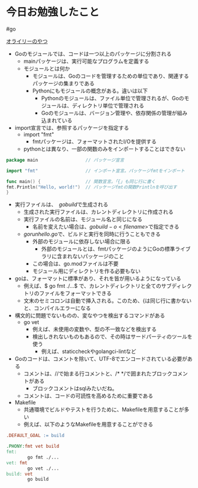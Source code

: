 # 今日お勉強したこと
#go

[オライリーのやつ](https://learning.oreilly.com/library/view/chu-metenogoyan-yu-di-2ban-ta-yan-yu-puroguramanotamenoideiomateitukugoshi-jian-gaido/9784814401192/ch01.xhtml)

- Goのモジュールでは、コードは一つ以上のパッケージに分割される
  - mainパッケージは、実行可能なプログラムを定義する
  - モジュールとは何か
    - モジュールは、Goのコードを管理するための単位であり、関連するパッケージの集まりである
    - Pythonにもモジュールの概念がある。違いは以下
      - Pythonのモジュールは、ファイル単位で管理されるが、Goのモジュールは、ディレクトリ単位で管理される
      - Goのモジュールは、バージョン管理や、依存関係の管理が組み込まれている
- import宣言では、参照するパッケージを指定する
  - import "fmt"
    - fmtパッケージは、フォーマットされたI/Oを提供する
  - pythonとは異なり、一部の関数のみをインポートすることはできない

```go
package main                  // パッケージ宣言

import "fmt"                  // インポート宣言。パッケージfmtをインポート

func main() {                 // 関数宣言。「{」も同じ行に書く
fmt.Println("Hello, world!")  // パッケージfmtの関数Printlnを呼び出す
}
```


- 実行ファイルは、　$go build$で生成される
  - 生成された実行ファイルは、カレントディレクトリに作成される
  - 実行ファイルの名前は、モジュール名と同じになる
    - 名前を変えたい場合は、$go build -o <filename>$で指定できる
  - $go run hello.go$で、ビルドと実行を同時に行うこともできる
    - 外部のモジュールに依存しない場合に限る
      - 外部のモジュールとは、fmtパッケージのようにGoの標準ライブラリに含まれないパッケージのこと
    - この場合は、go.modファイルは不要
    - モジュール用にディレクトリを作る必要もない
- goは、フォーマットに標準があり、それを皆が用いるようになっている
  - 例えば、$ go fmt ./...$ で、カレントディレクトリと全てのサブディレクトリのファイルをフォーマットできる
  - 文末のセミコロンは自動で挿入される。このため、{は同じ行に書かないと、コンパイルエラーになる
- 構文的に問題でないものの、変なやつを検出するコマンドがある
  - go vet
    - 例えば、未使用の変数や、型の不一致などを検出する
    - 検出しきれないものもあるので、その時はサードパーティのツールを使う
      - 例えば、staticcheckやgolangci-lintなど
- Goのコードは、コメントを除いて、UTF-8でエンコードされている必要がある
  - コメントは、//で始まる行コメントと、/* */で囲まれたブロックコメントがある
    - ブロックコメントはsqlみたいだね。
  - コメントは、コードの可読性を高めるために重要である
- Makefile
  - 共通環境でビルドやテストを行うために、Makefileを用意することが多い
  - 例えば、以下のようなMakefileを用意することができる
```Makefile
.DEFAULT_GOAL := build

.PHONY:fmt vet build
fmt:
        go fmt ./...
vet: fmt
        go vet ./...
build: vet
        go build
```